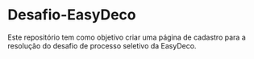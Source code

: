 # Desafio-EasyDeco

Este repositório tem como objetivo criar uma página de cadastro para a resolução do desafio de processo seletivo da EasyDeco.
